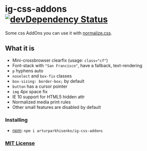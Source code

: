 # ig-css-addons [![devDependency Status](https://david-dm.org/arturparkhisenko/ig-css-addons/dev-status.svg)](https://david-dm.org/arturparkhisenko/ig-css-addons#info=devDependencies)

Some css AddOns you can use it with [normalize.css](https://github.com/necolas/normalize.css).

## What it is

- Mini-crossbrowser clearfix (usage: `class="cf"`)
- Font-stack with `"San Francisco"`, have a fallback, text-rendering
- `p` hyphens auto
- `noselect` and `box-fix` classes
- `box-sizing: border-box;` by default
- `button` has a cursor pointer
- `img` 4px space fix
- IE 10 support for HTML5 hidden attr
- Normalized media print rules
- Other small features are disabled by default

### Installing

- [npm](https://www.npmjs.com/): `npm i arturparkhisenko/ig-css-addons`

### [MIT License](LICENSE.md)
